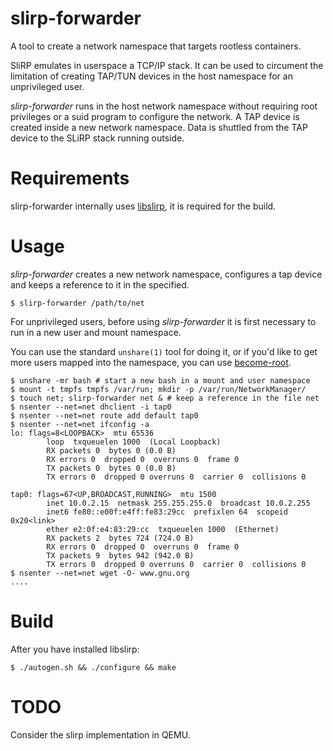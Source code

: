slirp-forwarder
===============

A tool to create a network namespace that targets rootless containers.

SliRP emulates in userspace a TCP/IP stack.  It can be used to
circument the limitation of creating TAP/TUN devices in the host
namespace for an unprivileged user.

*slirp-forwarder* runs in the host network namespace without requiring
root privileges or a suid program to configure the network.  A TAP
device is created inside a new network namespace.  Data is shuttled
from the TAP device to the SLiRP stack running outside.

Requirements
============
slirp-forwarder internally uses [libslirp](https://github.com/rd235/libslirp),
it is required for the build.

Usage
======
*slirp-forwarder* creates a new network namespace, configures a tap
device and keeps a reference to it in the specified.

```console
$ slirp-forwarder /path/to/net
```

For unprivileged users, before using *slirp-forwarder* it is first
necessary to run in a new user and mount namespace.

You can use the standard `unshare(1)` tool for doing it, or if you'd
like to get more users mapped into the namespace, you can use
[become-root](https://github.com/giuseppe/become-root).

```console
$ unshare -mr bash # start a new bash in a mount and user namespace
$ mount -t tmpfs tmpfs /var/run; mkdir -p /var/run/NetworkManager/
$ touch net; slirp-forwarder net & # keep a reference in the file net
$ nsenter --net=net dhclient -i tap0
$ nsenter --net=net route add default tap0
$ nsenter --net=net ifconfig -a
lo: flags=8<LOOPBACK>  mtu 65536
        loop  txqueuelen 1000  (Local Loopback)
        RX packets 0  bytes 0 (0.0 B)
        RX errors 0  dropped 0  overruns 0  frame 0
        TX packets 0  bytes 0 (0.0 B)
        TX errors 0  dropped 0 overruns 0  carrier 0  collisions 0

tap0: flags=67<UP,BROADCAST,RUNNING>  mtu 1500
        inet 10.0.2.15  netmask 255.255.255.0  broadcast 10.0.2.255
        inet6 fe80::e00f:e4ff:fe83:29cc  prefixlen 64  scopeid 0x20<link>
        ether e2:0f:e4:83:29:cc  txqueuelen 1000  (Ethernet)
        RX packets 2  bytes 724 (724.0 B)
        RX errors 0  dropped 0  overruns 0  frame 0
        TX packets 9  bytes 942 (942.0 B)
        TX errors 0  dropped 0 overruns 0  carrier 0  collisions 0
$ nsenter --net=net wget -O- www.gnu.org
....
```

Build
=====
After you have installed libslirp:
    
```console
$ ./autogen.sh && ./configure && make
```

TODO
====
Consider the slirp implementation in QEMU.
